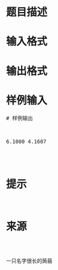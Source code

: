

# 题目描述



# 输入格式



# 输出格式



# 样例输入


<pre>
# 样例输出


<pre>6.1000 4.1607</pre>

# 提示



# 来源


<p>
一只名字很长的蒟蒻
</p>

